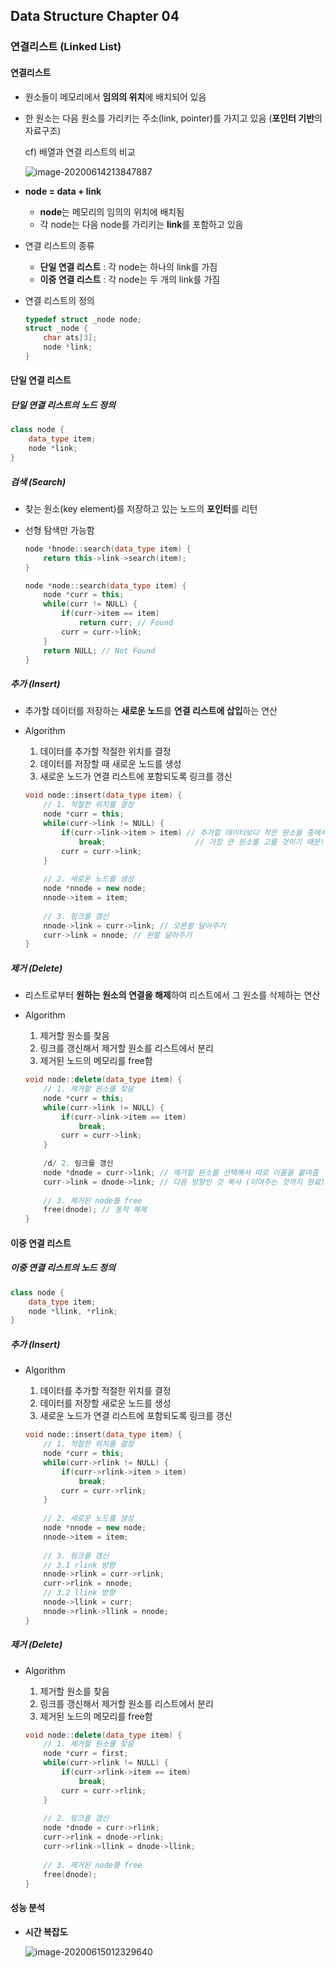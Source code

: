 ## Data Structure Chapter 04

### 연결리스트 (Linked List)

#### 연결리스트

- 원소들이 메모리에서 **임의의 위치**에 배치되어 있음

- 한 원소는 다음 원소를 가리키는 주소(link, pointer)를 가지고 있음 (**포인터 기반**의 자료구조)

  cf) 배열과 연결 리스트의 비교

  ![image-20200614213847887](C:\Users\user\AppData\Roaming\Typora\typora-user-images\image-20200614213847887.png)

- **node = data + link**

  - **node**는 메모리의 임의의 위치에 배치됨
  - 각 node는 다음 node를 가리키는 **link**를 포함하고 있음

- 연결 리스트의 종류

  - **단일 연결 리스트** : 각 node는 하나의 link를 가짐
  - **이중 연결 리스트** : 각 node는 두 개의 link를 가짐

- 연결 리스트의 정의

  ```c
  typedef struct _node node;
  struct _node {
      char ats[3];
      node *link;
  }
  ```



#### 단일 연결 리스트

##### 단일 연결 리스트의 노드 정의

```c++
class node {
    data_type item;
    node *link;
}
```



##### 검색 (Search)

- 찾는 원소(key element)를 저장하고 있는 노드의 **포인터**를 리턴

- 선형 탐색만 가능함

  ```c++
  node *hnode::search(data_type item) {
      return this->link->search(item);
  }
  ```

  ```c++
  node *node::search(data_type item) {
      node *curr = this;
      while(curr != NULL) {
          if(curr->item == item)
              return curr; // Found
          curr = curr->link;
      }
      return NULL; // Not Found
  }
  ```



##### 추가 (Insert)

- 추가할 데이터를 저장하는 **새로운 노드**를 **연결 리스트에 삽입**하는 연산

- Algorithm

  1. 데이터를 추가할 적절한 위치를 결정
  2. 데이터를 저장할 때 새로운 노드를 생성
  3. 새로운 노드가 연결 리스트에 포함되도록 링크를 갱신

  ```c++
  void node::insert(data_type item) {
      // 1. 적절한 위치를 결정
      node *curr = this;
      while(curr->link != NULL) {
          if(curr->link->item > item) // 추가할 데이터보다 작은 원소들 중에서
              break;					// 가장 큰 원소를 고를 것이기 때문!!
          curr = curr->link;
      }
      
      // 2. 새로운 노드를 생성
      node *nnode = new node;
      nnode->item = item;
      
      // 3. 링크를 갱신
      nnode->link = curr->link; // 오른팔 달아주기
      curr->link = nnode; // 왼팔 달아주기
  }
  ```



##### 제거 (Delete)

- 리스트로부터 **원하는 원소의 연결을 해제**하여 리스트에서 그 원소를 삭제하는 연산

- Algorithm

  1. 제거할 원소를 찾음
  2. 링크를 갱신해서 제거할 원소를 리스트에서 분리
  3. 제거된 노드의 메모리를 free함

  ```c++
  void node::delete(data_type item) {
      // 1. 제거할 원소를 찾음
      node *curr = this;
      while(curr->link != NULL) {
          if(curr->link->item == item)
              break;
          curr = curr->link;
      }
      
      /d/ 2. 링크를 갱신
      node *dnode = curr->link; // 제거할 원소를 선택해서 따로 이름을 붙여줌
      curr->link = dnode->link; // 다음 방향인 것 복사 (이어주는 것까지 완료)
      
      // 3. 제거된 node를 free
      free(dnode); // 동적 해제
  }
  ```



#### 이중 연결 리스트

##### 이중 연결 리스트의 노드 정의

```c++
class node {
    data_type item;
    node *llink, *rlink;
}
```



##### 추가 (Insert)

- Algorithm

  1. 데이터를 추가할 적절한 위치를 결정
  2. 데이터를 저장할 새로운 노드를 생성
  3. 새로운 노드가 연결 리스트에 포함되도록 링크를 갱신

  ```c++
  void node::insert(data_type item) {
      // 1. 적절한 위치를 결정
      node *curr = this;
      while(curr->rlink != NULL) {
          if(curr->rlink->item > item)
              break;
          curr = curr->rlink;
      }
      
      // 2. 새로운 노드를 생성
      node *nnode = new node;
      nnode->item = item;
      
      // 3. 링크를 갱신
      // 3.1 rlink 방향
      nnode->rlink = curr->rlink;
      curr->rlink = nnode;
      // 3.2 llink 방향
      nnode->llink = curr;
      nnode->rlink->llink = nnode;
  }
  ```



##### 제거 (Delete)

- Algorithm

  1. 제거할 원소를 찾음
  2. 링크를 갱신해서 제거할 원소를 리스트에서 분리
  3. 제거된 노드의 메모리를 free함

  ```c++
  void node::delete(data_type item) {
      // 1. 제거할 원소를 찾음
      node *curr = first;
      while(curr->rlink != NULL) {
          if(curr->rlink->item == item)
              break;
          curr = curr->rlink;
      }
      
      // 2. 링크를 갱신
      node *dnode = curr->rlink;
      curr->rlink = dnode->rlink;
      curr->rlink->llink = dnode->llink;
      
      // 3. 제거된 node를 free
      free(dnode);
  }
  ```

  

#### 성능 분석

- **시간 복잡도**

  ![image-20200615012329640](C:\Users\user\AppData\Roaming\Typora\typora-user-images\image-20200615012329640.png)